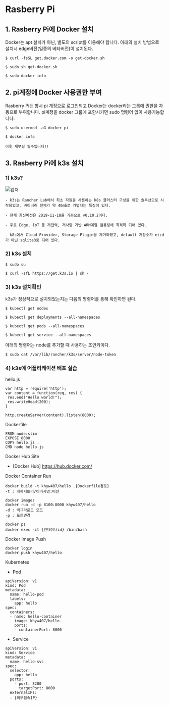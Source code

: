 # Rasberry Pi

## 1. Rasberry Pi에 Docker 설치
Docker는 apt 설치가 아닌, 별도의 script를 이용해야 합니다.
아래의 설치 방법으로 설치시 edge버전(일종의 베타버전)이 설치된다.

```
$ curl -fsSL get.docker.com -o get-docker.sh

$ sudo sh get-docker.sh

$ sudo docker info
```

## 2. pi계정에 Docker 사용권한 부여
Rasberry Pi는 항시 pi 계정으로 로그인되고 Docker는 docker라는 그룹에 권한을 자동으로 부여합니다. pi계정을 docker 그룹에 포함시키면 sudo 명령어 없이 사용가능합니다.

```
$ sudo usermod -aG docker pi

$ docker info

이후 재부팅 필수입니다!!
```

## 3. Rasberry Pi에 k3s 설치

### 1) k3s?

![캡처](https://user-images.githubusercontent.com/37721713/69027486-76615200-0a12-11ea-8b0f-eeeb0b95f83d.PNG)

    - k3s는 Rancher Lab에서 최소 자원을 사용하는 k8s 클러스터 구성을 위한 솔루션으로 시작되었고, 바이너리 전체가 약 40mb로 가볍다는 특징이 있다.

    - 현재 최신버전은 2019-11-18을 기준으로 v0.10.2이다.

    - 주로 Edge, IoT 등 저전력, 저사양 기반 ARM계열 컴퓨팅에 최적화 되어 있다.

    - k8s에서 Cloud Provider, Storage Plugin을 제거하였고, default 저장소가 etcd가 아닌 sqlite3로 되어 있다.

### 2) k3s 설치

```
$ sudo su

$ curl -sfL https://get.k3s.io | sh -
```

### 3) k3s 설치확인

k3s가 정상적으로 설치되었는지는 다음의 명령어를 통해 확인하면 된다.
```
$ kubectl get nodes

$ kubectl get deployments --all-namespaces

$ kubectl get pods --all-namespaces

$ kubectl get service --all-namespaces
```

아래의 명령어는 node를 추가할 때 사용하는 조인키이다.
```
$ sudo cat /var/lib/rancher/k3s/server/node-token
```

### 4) k3s에 어플리케이션 배포 실습

hello.js

```
var http = require('http');
var content = function(req, res) {
 res.end("Hello world!");
 res.writeHead(200);
}

http.createServer(content).listen(8000);
```

Dockerfile
```
FROM node:slim
EXPOSE 8000
COPY hello.js .
CMD node hello.js
```

Docker Hub Site
- [Docker Hub] https://hub.docker.com/

Docker Container Run
```
docker build -t khyw407/hello .{Dockerfile경로}
-t : 레파지토리/이미지명:버전

docker images
docker run -d -p 8100:8000 khyw407/hello
-d : 백그라운드 모드
-p : 포트변경

docker ps
docker exec -it {컨테이너id} /bin/bash
```

Docker Image Push
```
docker login
docker push khyw407/hello
```

Kubernetes
- Pod
```
apiVersion: v1
kind: Pod
metadata:
  name: hello-pod
  labels:
    app: hello
spec:
  containers:
  - name: hello-container
    image: khyw407/hello
    ports:
    - containerPort: 8000
```

- Service
```
apiVersion: v1
kind: Service
metadata:
  name: hello-svc
spec:
  selector:
    app: hello
  ports:
    - port: 8200
      targetPort: 8000
  externalIPs:
  - {외부접속IP}
```
